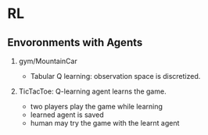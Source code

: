 # RL

## Envoronments with Agents
1. gym/MountainCar
    - Tabular Q learning: observation space is discretized.
    
1. TicTacToe: Q-learning agent learns the game.
    - two players play the game while learning
    - learned agent is saved
    - human may try the game with the learnt agent
    
